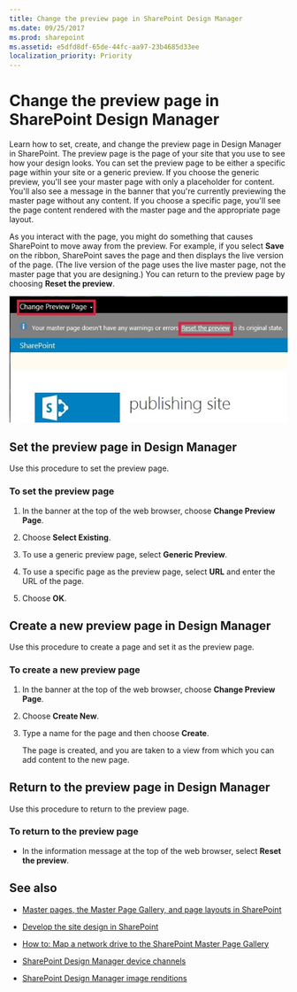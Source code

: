 ```yaml
---
title: Change the preview page in SharePoint Design Manager
ms.date: 09/25/2017
ms.prod: sharepoint
ms.assetid: e5dfd8df-65de-44fc-aa97-23b4685d33ee
localization_priority: Priority
---
```



# Change the preview page in SharePoint Design Manager
Learn how to set, create, and change the preview page in Design Manager in SharePoint.
The preview page is the page of your site that you use to see how your design looks. You can set the preview page to be either a specific page within your site or a generic preview. If you choose the generic preview, you'll see your master page with only a placeholder for content. You'll also see a message in the banner that you're currently previewing the master page without any content. If you choose a specific page, you'll see the page content rendered with the master page and the appropriate page layout.
  
    
    

As you interact with the page, you might do something that causes SharePoint to move away from the preview. For example, if you select **Save** on the ribbon, SharePoint saves the page and then displays the live version of the page. (The live version of the page uses the live master page, not the master page that you are designing.) You can return to the preview page by choosing **Reset the preview**.
  
    
    
![The Change Preview Page and Reset Preview buttons](../images/design-manager-preview-UI.jpg)
  
    
    

  
    
    

  
    
    

## Set the preview page in Design Manager
<a name="set"> </a>

Use this procedure to set the preview page.
  
    
    

### To set the preview page


1. In the banner at the top of the web browser, choose **Change Preview Page**.
    
  
2. Choose **Select Existing**.
    
  
3. To use a generic preview page, select **Generic Preview**.
    
  
4. To use a specific page as the preview page, select **URL** and enter the URL of the page.
    
  
5. Choose **OK**.
    
  

## Create a new preview page in Design Manager
<a name="new"> </a>

Use this procedure to create a page and set it as the preview page.
  
    
    

### To create a new preview page


1. In the banner at the top of the web browser, choose **Change Preview Page**.
    
  
2. Choose **Create New**.
    
  
3. Type a name for the page and then choose **Create**.
    
    The page is created, and you are taken to a view from which you can add content to the new page.
    
  

## Return to the preview page in Design Manager
<a name="return"> </a>

Use this procedure to return to the preview page.
  
    
    

### To return to the preview page


- In the information message at the top of the web browser, select **Reset the preview**.
    
  

## See also
<a name="addresources"> </a>


-  [Master pages, the Master Page Gallery, and page layouts in SharePoint](master-pages-the-master-page-gallery-and-page-layouts-in-sharepoint.md)
    
  
-  [Develop the site design in SharePoint](develop-the-site-design-in-sharepoint.md)
    
  
-  [How to: Map a network drive to the SharePoint Master Page Gallery](how-to-map-a-network-drive-to-the-sharepoint-master-page-gallery.md)
    
  
-  [SharePoint Design Manager device channels](sharepoint-design-manager-device-channels.md)
    
  
-  [SharePoint Design Manager image renditions](sharepoint-design-manager-image-renditions.md)
    
  

